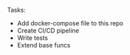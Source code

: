Tasks:
* Add docker-compose file to this repo
* Create CI/CD pipeline
* Write tests
* Extend base funcs
